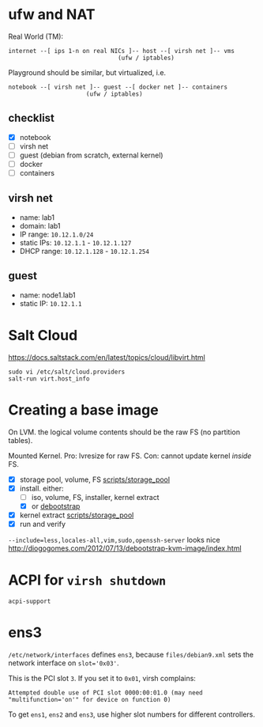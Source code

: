 # ufw and NAT

Real World (TM):
```
internet --[ ips 1-n on real NICs ]-- host --[ virsh net ]-- vms
                               (ufw / iptables)
```

Playground should be similar, but virtualized, i.e.
```
notebook --[ virsh net ]-- guest --[ docker net ]-- containers
                      (ufw / iptables)
```

## checklist

- [x] notebook
- [ ] virsh net
- [ ] guest (debian from scratch, external kernel)
- [ ] docker
- [ ] containers

## virsh net
- name: lab1
- domain: lab1
- IP range: `10.12.1.0/24`
- static IPs: `10.12.1.1` - `10.12.1.127`
- DHCP range: `10.12.1.128` - `10.12.1.254`


## guest
- name: node1.lab1
- static IP: `10.12.1.1`


# Salt Cloud
https://docs.saltstack.com/en/latest/topics/cloud/libvirt.html

```
sudo vi /etc/salt/cloud.providers
salt-run virt.host_info
```


# Creating a base image
On LVM. the logical volume contents should be the raw FS (no partition tables).

Mounted Kernel. Pro: lvresize for raw FS. Con: cannot update kernel *inside* FS.

- [x] storage pool, volume, FS [scripts/storage_pool](scripts/storage_pool)
- [x] install. either:
  - [ ] iso, volume, FS, installer, kernel extract
  - [x] or [debootstrap](https://blag.felixhummel.de/admin/chroot.html)
- [x] kernel extract [scripts/storage_pool](scripts/storage_pool)
- [x] run and verify

`--include=less,locales-all,vim,sudo,openssh-server` looks nice http://diogogomes.com/2012/07/13/debootstrap-kvm-image/index.html

# ACPI for `virsh shutdown`
`acpi-support`

# ens3
`/etc/network/interfaces` defines `ens3`, because `files/debian9.xml` sets the network interface on `slot='0x03'`.

This is the PCI slot `3`. If you set it to `0x01`, virsh complains:
```
Attempted double use of PCI slot 0000:00:01.0 (may need "multifunction='on'" for device on function 0)
```

To get `ens1`, `ens2` and `ens3`, use higher slot numbers for different controllers.

